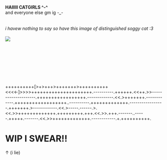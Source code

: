 
<b>HAIIIII CATGIRLS ^-^</b>
<br>
and everyone else gm ig -_-
<br>
<br>
<br>
<i>i havew nothing to say so have this image of distinguished soggy cat :3</i>
<br>
<br>
<img src="https://external-content.duckduckgo.com/iu/?u=https%3A%2F%2Fmedia.tenor.com%2FRUCmdkzaIsoAAAAM%2Fcat-wet.gif&f=1&nofb=1&ipt=fe96ed5c6378868e0effda81f6899a27be7ec9f71ba8c7ff438162aff233567e&ipo=images"></img>
<br>
<br>
<br>
<br>
<br>
<br>
<br>
<br>
<br>
++++++++++[>+>+++>+++++++>++++++++++<<<<-]>>>>+++++++++++++++++++++.----------.++++++.<<++.>>--------------------.+++++++++++++++++.-------------.<<.>+++++++.------------.++++++++++++++++++..----------.+++++++++++++.-----------------.+++++++.>------------.<<.>-----.------.>.<<.>>+++++++++++++.+++++++++.+++.<<.>>.+++.-------..-----.+++++.-------.<<.>>+++++++++++++.------------.+.++++++++++.
<br>

<h1>WIP I SWEAR!!</h1>
<p>↑ (i lie)</p>
